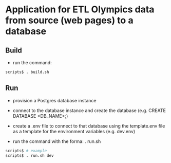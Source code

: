# Application for ETL Olympics data from source (web pages) to a database

## Build

- run the command:

```bash
scripts$ . build.sh
```

## Run

- provision a Postgres database instance

- connect to the database instance and create the database (e.g. CREATE DATABASE <DB_NAME>;)

- create a .env file to connect to that database using the template.env file as a template for the environment variables (e.g. dev.env)

- run the command with the forma: . run.sh <env>

```bash
scripts$ # example
scripts$ . run.sh dev
```
